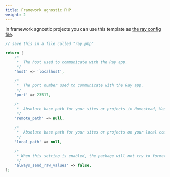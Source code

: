 ```yaml
---
title: Framework agnostic PHP
weight: 2
---
```


In framework agnostic projects you can use this template as [the ray config file](/docs/ray/v1/configuration/general).

```php
// save this in a file called "ray.php"

return [
    /*
     *  The host used to communicate with the Ray app.
     */
    'host' => 'localhost',

    /*
     *  The port number used to communicate with the Ray app. 
     */
    'port' => 23517,
    
    /*
     *  Absolute base path for your sites or projects in Homestead, Vagrant, Docker, or another remote development server.
     */
    'remote_path' => null,
    
    /*
     *  Absolute base path for your sites or projects on your local computer where your IDE or code editor is running on. 
     */
    'local_path' => null,
    
    /*
     * When this setting is enabled, the package will not try to format values sent to Ray.
     */
    'always_send_raw_values' => false,
];
```

